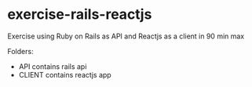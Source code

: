 # exercise-rails-reactjs
Exercise using Ruby on Rails as API and Reactjs as a client in 90 min max

Folders:
- API contains rails api
- CLIENT contains reactjs app